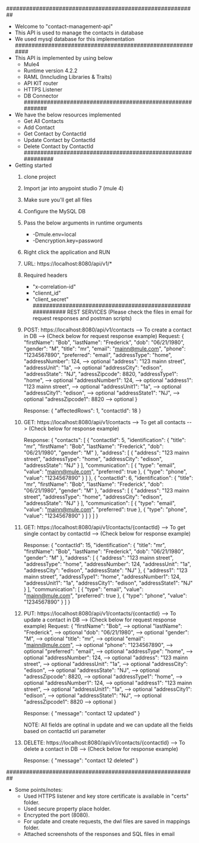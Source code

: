 ##########################################################
- Welcome to  "contact-management-api"
- This API is used to manage the contacts in database
- We used mysql database for this implementation
##########################################################
- This API is implemented by using below
	* Mule4
	* Runtime version 4.2.2
	* RAML (Inncluding Libraries & Traits)
	* API KIT router
	* HTTPS Listener
	* DB Connector
##########################################################
- We have the below resources implemented 
	* Get All Contacts
	* Add Contact
	* Get Contact by ContactId
	* Update Contact by ContactId
	* Delete Contact by ContactId
############################################################
- Getting started
	1) clone project 
	2) Import jar into anypoint studio 7 (mule 4)
	3) Make sure you'll get all files
	4) Configure the MySQL DB
	5) Pass the below arguments in runtime orguments
		* -Dmule.env=local
		* -Dencryption.key=password
	4) Right click the application and RUN
	5) URL: https://localhost:8080/api/v1/*
	6) Required headers
		* "x-correlation-id"
		* "cliennt_id"
		* "client_secret"
##########################################################
REST SERVICES (Please check the files in email for request responses and postman scripts)
	1) POST: https://localhost:8080/api/v1/contacts --> To create a contact in DB --> (Check below for request response example)
		Request:
			{
				"firstName": "Bob",
				"lastName": "Frederick",
				"dob": "06/21/1980",
				"gender": "M",
				"title": "mr",
				"email": "mainn@mule.com",
				"phone": "1234567890",
				"preferred": "email",
				"addressType": "home",
				"addressNumber": 124, --> optional
				"address": "123 mainn street",
				"addressUnit": "1a", --> optional
				"addressCity": "edison",
				"addressState": "NJ",
				"adressZipcode": 8820,
				"addressType1": "home", --> optional
				"addressNumber1": 124, --> optional
				"address1": "123 mainn street", --> optional
				"addressUnit1": "1a", --> optional
				"addressCity1": "edison", --> optional
				"addressState1": "NJ", --> optional
				"adressZipcode1": 8820 --> optional
			}

		Response:
			{
				"affectedRows": 1,
				"contactId": 18
			}

	2) GET: https://localhost:8080/api/v1/contacts --> To get all contacts --> (Check below for response example)

		Response:
			{
				"contacts": [
					{
					"contactId": 5,
					"identification": {
						"title": "mr",
						"firstName": "Bob",
						"lastName": "Frederick",
						"dob": "06/21/1980",
						"gender": "M"
					},
					"address": [
						{
						"address": "123 mainn street",
						"addressType": "home",
						"addressCity": "edison",
						"addressState": "NJ"
						}
					],
					"communication": [
						{
						"type": "email",
						"value": "mainn@mule.com",
						"preferred": true
						},
						{
						"type": "phone",
						"value": "1234567890"
						}
					]
					},
					{
					"contactId": 6,
					"identification": {
						"title": "mr",
						"firstName": "Bob",
						"lastName": "Frederick",
						"dob": "06/21/1980",
						"gender": "M"
					},
					"address": [
						{
						"address": "123 mainn street",
						"addressType": "home",
						"addressCity": "edison",
						"addressState": "NJ"
						}
					],
					"communication": [
						{
						"type": "email",
						"value": "mainn@mule.com",
						"preferred": true
						},
						{
						"type": "phone",
						"value": "1234567890"
						}
					]
					}
				]
			}
		
	3) GET: https://localhost:8080/api/v1/contacts/{contactId} --> To get single contact by contactId --> (Check below for response example)

		Response:
			{
				"contactId": 15,
				"identification": {
					"title": "mr",
					"firstName": "Bob",
					"lastName": "Frederick",
					"dob": "06/21/1980",
					"gender": "M"
				},
				"address": [
					{
					"address": "123 mainn street",
					"addressType": "home",
					"addressNumber": 124,
					"addressUnit": "1a",
					"addressCity": "edison",
					"addressState": "NJ"
					},
					{
					"address1": "123 mainn street",
					"addressType1": "home",
					"addressNumber1": 124,
					"addressUnit1": "1a",
					"addressCity1": "edison",
					"addressState1": "NJ"
					}
				],
				"communication": [
					{
					"type": "email",
					"value": "mainn@mule.com",
					"preferred": true
					},
					{
					"type": "phone",
					"value": "1234567890"
					}
				]
			}
	4) PUT: https://localhost:8080/api/v1/contacts/{contactId} --> To update a contact in DB --> (Check below for request response example)
		Request:
			{
				"firstName": "Bob", --> optional
				"lastName": "Frederick", --> optional
				"dob": "06/21/1980", --> optional
				"gender": "M", --> optional
				"title": "mr", --> optional
				"email": "mainn@mule.com", --> optional
				"phone": "1234567890", --> optional
				"preferred": "email", --> optional
				"addressType": "home", --> optional
				"addressNumber": 124, --> optional
				"address": "123 mainn street", --> optional
				"addressUnit": "1a", --> optional
				"addressCity": "edison", --> optional
				"addressState": "NJ", --> optional
				"adressZipcode": 8820, --> optional
				"addressType1": "home", --> optional
				"addressNumber1": 124, --> optional
				"address1": "123 mainn street", --> optional
				"addressUnit1": "1a", --> optional
				"addressCity1": "edison", --> optional
				"addressState1": "NJ", --> optional
				"adressZipcode1": 8820 --> optional
			}

		Response:
			{
				"message": "contact 12 updated"
			}
		
		NOTE: All fields are optinal in update and we can update all the fields based on contactId uri parameter

	5) DELETE: https://localhost:8080/api/v1/contacts/{contactId} --> To delete a contact in DB --> (Check below for response example)

		Response:
			{
				"message": "contact 12 deleted"
			}
		
##########################################################
- Some points/notes:
	* Used HTTPS listener and key store certificate is available in "certs" folder.
	* Used secure property place holder.
	* Encrypted the port (8080).
	* For update and create requests, the dwl files are saved in mappings folder.
	* Attached screenshots of the responses and SQL files in email

